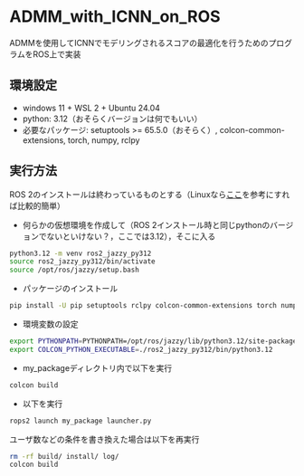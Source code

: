 # ADMM_with_ICNN_on_ROS
ADMMを使用してICNNでモデリングされるスコアの最適化を行うためのプログラムをROS上で実装

## 環境設定
- windows 11 + WSL 2 + Ubuntu 24.04
- python: 3.12（おそらくバージョンは何でもいい）
- 必要なパッケージ: setuptools >= 65.5.0（おそらく）, colcon-common-extensions, torch, numpy, rclpy
## 実行方法
ROS 2のインストールは終わっているものとする（Linuxなら[ここ](https://docs.ros.org/en/jazzy/Installation/Ubuntu-Install-Debs.html)を参考にすれば比較的簡単）
- 何らかの仮想環境を作成して（ROS 2インストール時と同じpythonのバージョンでないといけない？，ここでは3.12），そこに入る
```bash
python3.12 -m venv ros2_jazzy_py312
source ros2_jazzy_py312/bin/activate
source /opt/ros/jazzy/setup.bash
```

- パッケージのインストール
```bash
pip install -U pip setuptools rclpy colcon-common-extensions torch numpy
```

- 環境変数の設定
```bash
export PYTHONPATH=PYTHONPATH=/opt/ros/jazzy/lib/python3.12/site-packages
export COLCON_PYTHON_EXECUTABLE=./ros2_jazzy_py312/bin/python3.12
```

- my_packageディレクトリ内で以下を実行
```bash
colcon build
```

- 以下を実行
```bash
rops2 launch my_package launcher.py
```

ユーザ数などの条件を書き換えた場合は以下を再実行
```bash
rm -rf build/ install/ log/
colcon build
```